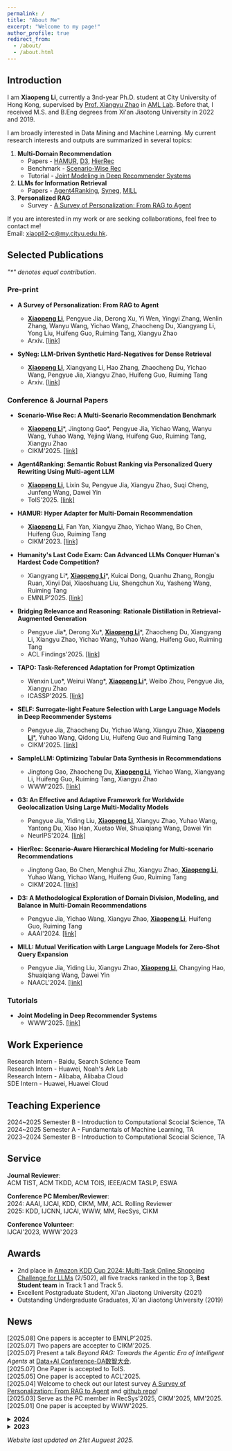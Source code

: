 ```yaml
---
permalink: /
title: "About Me"
excerpt: "Welcome to my page!"
author_profile: true
redirect_from: 
  - /about/
  - /about.html
---
```


## Introduction

I am **Xiaopeng Li**, currently a 3nd-year Ph.D. student at City University of Hong Kong, supervised by [Prof. Xiangyu Zhao](https://zhaoxyai.github.io/) in [AML Lab](https://aml-cityu.github.io/). Before that, I received M.S. and B.Eng degrees from Xi'an Jiaotong University in 2022 and 2019.  

I am broadly interested in Data Mining and Machine Learning. My current research interests and outputs are summarized in several topics:
1. **Multi-Domain Recommendation**
    * Papers - [HAMUR](https://dl.acm.org/doi/abs/10.1145/3583780.3615137), [D3](https://ojs.aaai.org/index.php/AAAI/article/view/28699), [HierRec](https://arxiv.org/abs/2309.02061)
    * Benchmark - [Scenario-Wise Rec](https://arxiv.org/abs/2412.17374)
    * Tutorial - [Joint Modeling in Deep Recommender Systems](https://applied-machine-learning-lab.github.io/Joint-Modeling-in-Deep-Recommender-Systems-WWW2025/)
2. **LLMs for Information Retrieval**
    * Papers - [Agent4Ranking](https://arxiv.org/abs/2312.15450), [Syneg](https://arxiv.org/abs/2412.17250), [MILL](https://aclanthology.org/2024.naacl-long.138.pdf)
3. **Personalized RAG**
    * Survey - [A Survey of Personalization: From RAG to Agent](https://arxiv.org/abs/2504.10147)

If you are interested in my work or are seeking collaborations, feel free to contact me!\
Email: xiaopli2-c@my.cityu.edu.hk.

## Selected Publications

_"\*" denotes equal contribution._

### Pre-print

* **A Survey of Personalization: From RAG to Agent**
  * **<ins>Xiaopeng Li</ins>**, Pengyue Jia, Derong Xu, Yi Wen, Yingyi Zhang, Wenlin Zhang, Wanyu Wang, Yichao Wang, Zhaocheng Du, Xiangyang Li, Yong Liu, Huifeng Guo, Ruiming Tang, Xiangyu Zhao
  * Arxiv. [[link]](https://arxiv.org/abs/2504.10147)

* **SyNeg: LLM-Driven Synthetic Hard-Negatives for Dense Retrieval**
  * **<ins>Xiaopeng Li</ins>**, Xiangyang Li, Hao Zhang, Zhaocheng Du, Yichao Wang, Pengyue Jia, Xiangyu Zhao, Huifeng Guo, Ruiming Tang
  * Arxiv. [[link]](https://arxiv.org/abs/2412.17250)


### Conference & Journal Papers

* **Scenario-Wise Rec: A Multi-Scenario Recommendation Benchmark**
  * **<ins>Xiaopeng Li</ins>**\*, Jingtong Gao\*, Pengyue Jia, Yichao Wang, Wanyu Wang, Yuhao Wang, Yejing Wang, Huifeng Guo, Ruiming Tang, Xiangyu Zhao
  * CIKM'2025. [[link]](https://arxiv.org/abs/2412.17374)

* **Agent4Ranking: Semantic Robust Ranking via Personalized Query Rewriting Using Multi-agent LLM**
  * **<ins>Xiaopeng Li</ins>**, Lixin Su, Pengyue Jia, Xiangyu Zhao, Suqi Cheng, Junfeng Wang, Dawei Yin
  * ToIS'2025. [[link]](https://arxiv.org/abs/2312.15450) 

* **HAMUR: Hyper Adapter for Multi-Domain Recommendation**
  * **<ins>Xiaopeng Li</ins>**, Fan Yan, Xiangyu Zhao, Yichao Wang, Bo Chen, Huifeng Guo, Ruiming Tang
  * CIKM'2023. [[link]](https://dl.acm.org/doi/abs/10.1145/3583780.3615137)

* **Humanity's Last Code Exam: Can Advanced LLMs Conquer Human's Hardest Code Competition?**
  * Xiangyang Li\*, **<ins>Xiaopeng Li</ins>**\*, Kuicai Dong, Quanhu Zhang, Rongju Ruan, Xinyi Dai, Xiaoshuang Liu, Shengchun Xu, Yasheng Wang, Ruiming Tang
  * EMNLP'2025. [[link]](https://arxiv.org/abs/2506.12713)

* **Bridging Relevance and Reasoning: Rationale Distillation in Retrieval-Augmented Generation**
  * Pengyue Jia\*, Derong Xu\*, **<ins>Xiaopeng Li</ins>**\*, Zhaocheng Du, Xiangyang Li, Xiangyu Zhao, Yichao Wang, Yuhao Wang, Huifeng Guo, Ruiming Tang
  * ACL Findings'2025. [[link]](https://arxiv.org/pdf/2412.08519)

* **TAPO: Task-Referenced Adaptation for Prompt Optimization**
  * Wenxin Luo\*, Weirui Wang\*, **<ins>Xiaopeng Li</ins>**\*, Weibo Zhou, Pengyue Jia, Xiangyu Zhao
  * ICASSP'2025. [[link]](https://arxiv.org/abs/2501.06689)

* **SELF: Surrogate-light Feature Selection with Large Language Models in Deep Recommender Systems**
  * Pengyue Jia, Zhaocheng Du, Yichao Wang, Xiangyu Zhao, **<ins>Xiaopeng Li</ins>**\*, Yuhao Wang, Qidong Liu, Huifeng Guo and Ruiming Tang
  * CIKM'2025. [[link]](https://arxiv.org/abs/2412.08516)

* **SampleLLM: Optimizing Tabular Data Synthesis in Recommendations**
  * Jingtong Gao, Zhaocheng Du, **<ins>Xiaopeng Li</ins>**, Yichao Wang, Xiangyang Li, Huifeng Guo, Ruiming Tang, Xiangyu Zhao
  * WWW'2025. [[link]](https://arxiv.org/abs/2501.16125)

* **G3: An Effective and Adaptive Framework for Worldwide Geolocalization Using Large Multi-Modality Models**
  * Pengyue Jia, Yiding Liu, **<ins>Xiaopeng Li</ins>**, Xiangyu Zhao, Yuhao Wang, Yantong Du, Xiao Han, Xuetao Wei, Shuaiqiang Wang, Dawei Yin
  * NeurIPS'2024. [[link]](https://arxiv.org/pdf/2405.14702)
 
* **HierRec: Scenario-Aware Hierarchical Modeling for Multi-scenario Recommendations**
  * Jingtong Gao, Bo Chen, Menghui Zhu, Xiangyu Zhao, **<ins>Xiaopeng Li</ins>**, Yuhao Wang, Yichao Wang, Huifeng Guo, Ruiming Tang
  * CIKM'2024. [[link]](https://arxiv.org/abs/2309.02061)

* **D3: A Methodological Exploration of Domain Division, Modeling, and Balance in Multi-Domain Recommendations** 
  * Pengyue Jia, Yichao Wang, Xiangyu Zhao, **<ins>Xiaopeng Li</ins>**, Huifeng Guo, Ruiming Tang
  * AAAI'2024. [[link]](https://ojs.aaai.org/index.php/AAAI/article/view/28699)

* **MILL: Mutual Verification with Large Language Models for Zero-Shot Query Expansion**
  * Pengyue Jia, Yiding Liu, Xiangyu Zhao, **<ins>Xiaopeng Li</ins>**, Changying Hao, Shuaiqiang Wang, Dawei Yin
  * NAACL'2024. [[link]](https://aclanthology.org/2024.naacl-long.138.pdf)


### Tutorials

* **Joint Modeling in Deep Recommender Systems**
  * WWW'2025. [[link]](https://applied-machine-learning-lab.github.io/Joint-Modeling-in-Deep-Recommender-Systems-WWW2025/)

<!-- **Geo-distributed Collaborative Clustering Method for Load Characteristic Analysis** \ -->
<!-- Jiacheng Liu, Jiang Wu, Pengyuan Liu, Zhanbo Xu, **<ins>Xiaopeng Li</ins>**, Xiaogong Guan \ -->
<!-- AEPS. [[link]](http://www.aeps-info.com/aeps/article/abstract/20210708008) -->

<!-- **Uncertainty Set Prediction of Aggregated Wind Power Generation based on Bayesian LSTM and Spatio-Temporal Analysis** \ -->
<!-- **<ins>Xiaopeng Li</ins>**, Jiang Wu, Zhanbo Xu, Kun Liu, Xiaohong Guan \ -->
<!-- CASE'2021. [[link]](https://ieeexplore.ieee.org/document/9551610) -->

## Work Experience

Research Intern - Baidu, Search Science Team\
Research Intern - Huawei, Noah's Ark Lab\
Research Intern - Alibaba, Alibaba Cloud\
SDE Intern - Huawei, Huawei Cloud

## Teaching Experience

2024\~2025 Semester B - Introduction to Computational Scocial Science, TA\
2024\~2025 Semester A - Fundamentals of Machine Learning, TA\
2023\~2024 Semester B - Introduction to Computational Scocial Science, TA

## Service

**Journal Reviewer**:\
ACM TIST, ACM TKDD, ACM TOIS, IEEE/ACM TASLP, ESWA

**Conference PC Member/Reviewer**:\
2024: AAAI, IJCAI, KDD, CIKM, MM, ACL Rolling Reviewer\
2025: KDD, IJCNN, IJCAI, WWW, MM, RecSys, CIKM

**Conference Volunteer**:\
IJCAI'2023, WWW'2023

## Awards

* 2nd place in [Amazon KDD Cup 2024: Multi-Task Online Shopping Challenge for LLMs](https://discourse.aicrowd.com/t/announcing-the-winners-of-amazon-kdd-cup-2024/10758) (2/502), all five tracks ranked in the top 3, **Best Student team** in Track 1 and Track 5.
* Excellent Postgraduate Student, Xi'an Jiaotong University (2021) 
* Outstanding Undergraduate Graduates, Xi'an Jiaotong University (2019)

## News
[2025.08] One papers is accepter to EMNLP'2025.\
[2025.07] Two papers are accepter to CIKM'2025.\
[2025.07] Present a talk _Beyond RAG: Towards the Agentic Era of Intelligent Agents_ at [Data+AI Conference-DA数智大会](https://www.bagevent.com/event/8990882?sId=86807).\
[2025.07] One Paper is accepted to ToIS. \
[2025.05] One paper is accepted to ACL'2025. \
[2025.04] Welcome to check out our latest survey [A Survey of Personalization: From RAG to Agent](https://arxiv.org/abs/2504.10147) and [github repo](https://github.com/Applied-Machine-Learning-Lab/Awesome-Personalized-RAG-Agent)! \
[2025.03] Serve as the PC member in RecSys'2025, CIKM'2025, MM'2025.\
[2025.01] One paper is accepted by WWW'2025.

<details><summary><b>2024</b></summary>

<p>
  
[2024.12] Serve as the PC member in IJCAI'2025, WWW'2025.\
[2024.12] One paper is accepted by ICASSP'2025.\
[2024.12] Our tutorial proposal "Joint Modeling in Deep Recommender Systems" is accepted by WWW'2025.\
[2024.09] Serve as the reviewer in ICLR'2025.\
[2024.09] One paper is accepted in NeurIPS'2024.\
[2024.08] Serve as the reviewer in ICASSP'2025.\
[2024.08] Serve as the PC member in KDD'2025.\
[2024.07] Our team AML_Lab@CityU won [KDD CUP'2024](https://discourse.aicrowd.com/t/announcing-the-winners-of-amazon-kdd-cup-2024/10758) at 2nd place (2/502), earning a prize of $8,750. A heartfelt thanks to all my teammates for working together.\
[2024.07] One paper is accepted by CIKM'2024.\
[2024.05] Accepted as reviewer of ACM Transactions on Intelligent Systems and Technology (ACM TIST).\
[2024.04] Accepted as reviewer of IEEE/ACM Transactions on Audio, Speech and Language Processing (IEEE/ACM TASLP).\
[2024.04] Serve as the PC member in MM'2024.\
[2024.03] Serve as the PC member in CIKM'2024.\
[2024.03] One paper is accepted by NAACL'2024.\
[2024.02] Serve as the PC member in KDD'2024.\
[2024.02] Accepted as reviewer of ACM Transactions on Information Systems (ACM TOIS).

</p>

</details>

<details><summary><b>2023</b></summary>
<p>
  
[2023.12] Serve as the PC member in IJCAI'2024.\
[2023.12] One paper is accepted by AAAI'2024.\
[2023.12] Accepted as reviewer of ACM Transactions on Knowledge Discovery from Data (ACM TKDD).\
[2023.10] Accepted as reviewer of Expert Systems With Applications (ESWA).\
[2023.08] I will serve as the PC member in AAAI'2024.\
[2023.06] Serve as volunteer of IJCAI'2023.\
[2023.06] One paper is accepted by CIKM'2023.\
[2023.03] Serve as volunteer of WWW'2023.\
[2023.01] Start my Ph.D. at CityU HK.

</p>
</details>




_Website last updated on 21st Auguest 2025._
